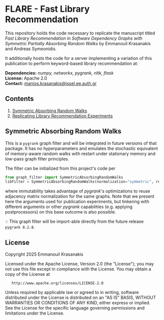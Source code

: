 # FLARE - Fast Library Recommendation
This repository holds the code necessary to replicate the manuscript 
titled *Fast Library Recommendation in Software Dependency Graphs 
with Symmetric Partially Absorbing Random Walks* 
by Emmanouil Krasanakis and Andreas Symeonidis.

It additionally 
hosts the code for a server implementing a variation of this
publication to perform keyword-based library recommendation at:

**Dependencies:** *numpy, networkx, pygrank, nltk, flask*<br>
**License:** Apache 2.0<br/>
**Contact:** manios.krasanakis@issel.ee.auth.gr

## Contents
1. [Symmetric Absorbing Random Walks](#symmetric-absorbing-random-walks)
2. [Replicating Library Recommendation Experiments](#replicating-library-recommendation-experiments)

## Symmetric Absorbing Random Walks
This is a `pygrank` graph filter and will be integrated in
future versions of that package.
It has *no* hyperparameters and emulates the stochastic
equivalent of memory-aware random walks with restart
under stationary memory and low-pass graph filter principles.

The filter can be initialized from this project's code per
```Python
from graph_filter import SymmetricAbsorbingRandomWalks
libFilter = SymmetricAbsorbingRandomWalks(normalization="symmetric", renormalization=True, assume_immutability=True, tol=1.E-12)
```
where immutability takes advantage of *pygrank*'s optimizations
to reuse adjacency matrix normalization for the same graphs. 
Note that we present here the arguments used for publication
experiments, but tinkering with different arguments or other
*pygrank* capabilities (e.g. applying postprocessors) on this
base outcome is also possible.

:bulb: This graph filter will be import-able directly from
the future release `pygrank 0.2.8`.

## License

Copyright 2025 Emmanouil Krasanakis

   Licensed under the Apache License, Version 2.0 (the "License");
   you may not use this file except in compliance with the License.
   You may obtain a copy of the License at

       http://www.apache.org/licenses/LICENSE-2.0

   Unless required by applicable law or agreed to in writing, software
   distributed under the License is distributed on an "AS IS" BASIS,
   WITHOUT WARRANTIES OR CONDITIONS OF ANY KIND, either express or implied.
   See the License for the specific language governing permissions and
   limitations under the License.
